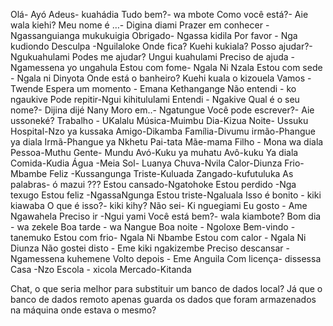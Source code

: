 Olá- Ayó
Adeus- kuahádia
Tudo bem?- wa mbote
Como você está?- Aie wala kiehi?
Meu nome é …- Digina diami
Prazer em conhecer - Ngassanguianga mukukuigia
Obrigado- Ngassa kidila
Por favor - Nga kudiondo
Desculpa -Nguilaloke
Onde fica? Kuehi kukiala?
Posso ajudar?- Ngukuahulami
Podes me ajudar? Ungui kuahulami
Preciso de ajuda - Ngamessena yo ungahula
Estou com fome- Ngala Ni Nzala
Estou com sede - Ngala ni Dinyota
Onde está o banheiro? Kuehi kuala o kizouela
Vamos - Twende
Espera um momento - Emana Kethangange
Não entendi - ko ngaukive
Pode repitir-Ngui kihitululami
Entendi - Ngakive
Qual é o seu nome?- Dijina dijé Nany
Moro em..- Ngatungue
Você pode escrever?- Aie  ussoneké?
Trabalho - UKalalu
Música-Muimbu
Dia-Kizua
Noite- Ussuku
Hospital-Nzo ya kussaka
Amigo-Dikamba
Família-Divumu
irmão-Phangue ya diala
Irmã-Phangue ya Nkhetu
Pai-tata
Mãe-mama
Filho - Mona wa diala
Pessoa-Muthu
Gente- Mundu
Avó-Kuku ya muhatu
Avô-kuku Ya diala
Comida-Kudia
Água -Meia
Sol- Luanya
Chuva-Nvila
Calor-Diunza
Frio-Mbambe
Feliz -Kussangunga
Triste-Kuluada
Zangado-kufutuluka
As palabras- ó mazui ???
Estou cansado-Ngatohoke
Estou perdido -Nga texugo
Estou feliz -NgassaNgunga
Estou triste-Ngaluala
Isso é bonito - kiki kiawaba
O que é isso?-  kiki kihy?
Não sei- Ki nguegiami
Eu gosto - Ame Ngawahela
Preciso ir -Ngui yami
Você está bem?- wala kiambote?
Bom dia - wa zekele
Boa tarde - wa Nangue
Boa noite - Ngoloxe
Bem-vindo - tanemuko
Estou com frio-  Ngala Ni Nbambe
Estou com calor - Ngala Ni Diunza
Não gostei disto - Eme kiki ngakizembe
Preciso descansar - Ngamessena kuhemene
Volto depois - Eme Anguila
Com licença- dissessa
Casa -Nzo
Escola - xicola
Mercado-Kitanda

Chat, o que seria melhor para substituir um banco de dados local? 
Já que o banco de dados remoto apenas guarda os dados que foram armazenados na máquina onde estava o mesmo?
